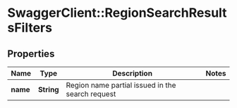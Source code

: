 # SwaggerClient::RegionSearchResultsFilters

## Properties
Name | Type | Description | Notes
------------ | ------------- | ------------- | -------------
**name** | **String** | Region name partial issued in the search request | 



